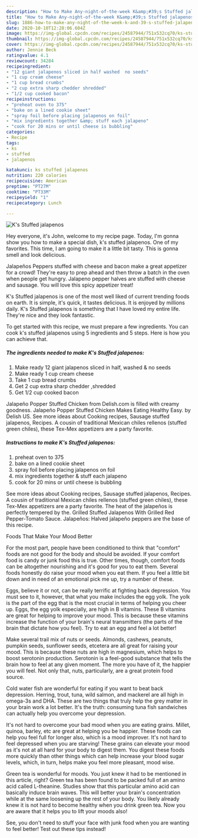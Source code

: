 ```yaml
---
description: "How to Make Any-night-of-the-week K&amp;#39;s Stuffed jalapenos"
title: "How to Make Any-night-of-the-week K&amp;#39;s Stuffed jalapenos"
slug: 1886-how-to-make-any-night-of-the-week-k-and-39-s-stuffed-jalapenos
date: 2020-10-10T12:28:06.604Z
image: https://img-global.cpcdn.com/recipes/24587944/751x532cq70/ks-stuffed-jalapenos-recipe-main-photo.jpg
thumbnail: https://img-global.cpcdn.com/recipes/24587944/751x532cq70/ks-stuffed-jalapenos-recipe-main-photo.jpg
cover: https://img-global.cpcdn.com/recipes/24587944/751x532cq70/ks-stuffed-jalapenos-recipe-main-photo.jpg
author: Jennie Beck
ratingvalue: 4.1
reviewcount: 34284
recipeingredient:
- "12 giant jalapenos sliced in half washed  no seeds"
- "1 cup cream cheese"
- "1 cup bread crumbs"
- "2 cup extra sharp chedder shredded"
- "1/2 cup cooked bacon"
recipeinstructions:
- "preheat oven to 375"
- "bake on a lined cookie sheet"
- "spray foil before placing jalapenos on foil"
- "mix ingredients together &amp; stuff each jalapeno"
- "cook for 20 mins or until cheese is bubbling"
categories:
- Recipe
tags:
- ks
- stuffed
- jalapenos

katakunci: ks stuffed jalapenos 
nutrition: 220 calories
recipecuisine: American
preptime: "PT27M"
cooktime: "PT33M"
recipeyield: "1"
recipecategory: Lunch

---
```



![K&#39;s Stuffed jalapenos](https://img-global.cpcdn.com/recipes/24587944/751x532cq70/ks-stuffed-jalapenos-recipe-main-photo.jpg)

Hey everyone, it's John, welcome to my recipe page. Today, I'm gonna show you how to make a special dish, k&#39;s stuffed jalapenos. One of my favorites. This time, I am going to make it a little bit tasty. This is gonna smell and look delicious.

Jalapeños Peppers stuffed with cheese and bacon make a great appetizer for a crowd! They&#39;re easy to prep ahead and then throw a batch in the oven when people get hungry. Jalapeno pepper halves are stuffed with cheese and sausage. You will love this spicy appetizer treat!

K&#39;s Stuffed jalapenos is one of the most well liked of current trending foods on earth. It is simple, it's quick, it tastes delicious. It is enjoyed by millions daily. K&#39;s Stuffed jalapenos is something that I have loved my entire life. They're nice and they look fantastic.


To get started with this recipe, we must prepare a few ingredients. You can cook k&#39;s stuffed jalapenos using 5 ingredients and 5 steps. Here is how you can achieve that.

<!--inarticleads1-->

##### The ingredients needed to make K&#39;s Stuffed jalapenos:

1. Make ready 12 giant jalapenos sliced in half, washed &amp; no seeds
1. Make ready 1 cup cream cheese
1. Take 1 cup bread crumbs
1. Get 2 cup extra sharp chedder ,shredded
1. Get 1/2 cup cooked bacon


Jalapeño Popper Stuffed Chicken from Delish.com is filled with creamy goodness. Jalapeño Popper Stuffed Chicken Makes Eating Healthy Easy. by Delish US. See more ideas about Cooking recipes, Sausage stuffed jalapenos, Recipes. A cousin of traditional Mexican chiles rellenos (stuffed green chiles), these Tex-Mex appetizers are a party favorite. 

<!--inarticleads2-->

##### Instructions to make K&#39;s Stuffed jalapenos:

1. preheat oven to 375
1. bake on a lined cookie sheet
1. spray foil before placing jalapenos on foil
1. mix ingredients together &amp; stuff each jalapeno
1. cook for 20 mins or until cheese is bubbling


See more ideas about Cooking recipes, Sausage stuffed jalapenos, Recipes. A cousin of traditional Mexican chiles rellenos (stuffed green chiles), these Tex-Mex appetizers are a party favorite. The heat of the jalapeños is perfectly tempered by the. Grilled Stuffed Jalapenos With Grilled Red Pepper-Tomato Sauce. Jalapeños: Halved jalapeño peppers are the base of this recipe. 

Foods That Make Your Mood Better


For the most part, people have been conditioned to think that "comfort" foods are not good for the body and should be avoided. If your comfort food is candy or junk food this is true. Other times, though, comfort foods can be altogether nourishing and it's good for you to eat them. Several foods honestly do raise your mood when you eat them. If you feel a little bit down and in need of an emotional pick me up, try a number of these.

Eggs, believe it or not, can be really terrific at fighting back depression. You must see to it, however, that what you make includes the egg yolk. The yolk is the part of the egg that is the most crucial in terms of helping you cheer up. Eggs, the egg yolk especially, are high in B vitamins. These B vitamins are great for helping to improve your mood. This is because these vitamins increase the function of your brain's neural transmitters (the parts of the brain that dictate how you feel). Try to eat an egg and feel a lot better!

Make several trail mix of nuts or seeds. Almonds, cashews, peanuts, pumpkin seeds, sunflower seeds, etcetera are all great for raising your mood. This is because these nuts are high in magnesium, which helps to boost serotonin production. Serotonin is a feel-good substance that tells the brain how to feel at any given moment. The more you have of it, the happier you will feel. Not only that, nuts, particularly, are a great protein food source.

Cold water fish are wonderful for eating if you want to beat back depression. Herring, trout, tuna, wild salmon, and mackerel are all high in omega-3s and DHA. These are two things that truly help the grey matter in your brain work a lot better. It's the truth: consuming tuna fish sandwiches can actually help you overcome your depression. 

It's not hard to overcome your bad mood when you are eating grains. Millet, quinoa, barley, etc are great at helping you be happier. These foods can help you feel full for longer also, which is a mood improver. It's not hard to feel depressed when you are starving! These grains can elevate your mood as it's not at all hard for your body to digest them. You digest these foods more quickly than other things which can help increase your blood sugar levels, which, in turn, helps make you feel more pleasant, mood wise.

Green tea is wonderful for moods. You just knew it had to be mentioned in this article, right? Green tea has been found to be packed full of an amino acid called L-theanine. Studies show that this particular amino acid can basically induce brain waves. This will better your brain's concentration while at the same loosening up the rest of your body. You likely already knew it is not hard to become healthy when you drink green tea. Now you are aware that it helps you to lift your moods also!

See, you don't need to stuff your face with junk food when you are wanting to feel better! Test out  these tips  instead!

